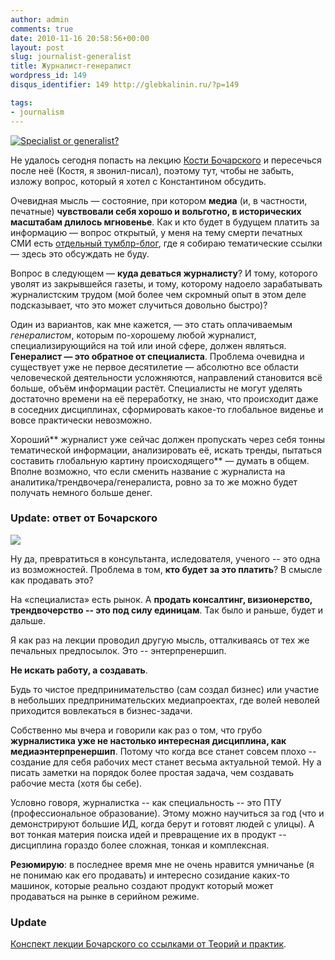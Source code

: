 ```yaml
---
author: admin
comments: true
date: 2010-11-16 20:58:56+00:00
layout: post
slug: journalist-generalist
title: Журналист-генералист
wordpress_id: 149
disqus_identifier: 149 http://glebkalinin.ru/?p=149

tags:
- journalism
---
```


[![Specialist or generalist?](http://farm2.static.flickr.com/1408/1180687751_72509dc2cb.jpg)](http://www.flickr.com/photos/davegray/1180687751/)

Не удалось сегодня попасть на лекцию [Кости Бочарского](http://mediapedia.ru/) и пересечься после неё (Костя, я звонил-писал), поэтому тут, чтобы не забыть, изложу вопрос, который я хотел с Константином обсудить.

Очевидная мысль — состояние, при котором **медиа** (и, в частности, печатные) **чувствовали себя хорошо и вольготно, в исторических масштабам длилось мгновенье**. Как и кто будет в будущем платить за информацию — вопрос открытый, у меня на тему смерти печатных СМИ есть [отдельный тумблр-блог](http://deadprint.tumblr.com/), где я собираю тематические ссылки — здесь это обсуждать не буду.

Вопрос в следующем — **куда деваться журналисту**? И тому, которого уволят из закрывшейся газеты, и тому, которому надоело зарабатывать журналистским трудом (мой более чем скромный опыт в этом деле подсказывает, что это может случиться довольно быстро)?

Один из вариантов, как мне кажется, — это стать оплачиваемым _генералистом_, которым по-хорошему любой журналист, специализирующийся на той или иной сфере, должен являться. **Генералист — это обратное от специалиста**. Проблема очевидна и существует уже не первое десятилетие — абсолютно все области человеческой деятельности усложняются, направлений становится всё больше, объём информации растёт. Специалисты не могут уделять достаточно времени на её переработку, не знаю, что происходит даже в соседних дисциплинах, сформировать какое-то глобальное виденье и вовсе практически невозможно.

Хороший** журналист уже сейчас должен пропускать через себя тонны тематической информации, анализировать её, искать тренды, пытаться составить глобальную картину происходящего** —  думать в общем. Вполне возможно, что если сменить название с журналиста на аналитика/трендвочера/генералиста, ровно за то же можно будет получать немного больше денег.



### Update: ответ от Бочарского



![](http://glebkalinin.ru/featured/2010/11/bocharsky-500x333.jpg)

Ну да, превратиться в консультанта, иследователя, ученого -- это одна из возможностей. Проблема в том, **кто будет за это платить**? В смысле как продавать это?

На «специалиста» есть рынок. А **продать консалтинг, визионерство, трендвочерство -- это под силу единицам**. Так было и раньше, будет и дальше.

Я как раз на лекции проводил другую мысль, отталкиваясь от тех же печальных предпосылок. Это -- энтерпренершип. 

**Не искать работу, а создавать**.

Будь то чистое предпринимательство (сам создал бизнес) или участие в небольших предпринимательских медиапроектах, где волей неволей приходится вовлекаться в бизнес-задачи.

Собственно мы вчера и говорили как раз о том, что грубо **журналистика уже не настолько интересная дисциплина, как медиаэнтерпренершип**. Потому что когда все станет совсем плохо -- создание для себя рабочих мест станет весьма актуальной темой. Ну а писать заметки на порядок более простая задача, чем создавать рабочие места (хотя бы себе).

Условно говоря, журналистка -- как специальность -- это ПТУ (профессиональное образование). Этому можно научиться за год (что и демонстрируют большие ИД, когда берут и готовят людей с улицы). А вот тонкая материя поиска идей и превращение их в продукт -- дисциплина гораздо более сложная, тонкая и комплексная.

**Резюмирую**: в последнее время мне не очень нравится умничанье (я не понимаю как его продавать) и интересно созидание каких-то машинок, которые реально создают продукт который может продаваться на рынке в серийном режиме.



### Update



[Конспект лекции Бочарского со ссылками от Теорий и практик](http://theoryandpractice.ru/posts/691-novye-idei-dlya-malenkikh-smi-reportazh-s-peterburgskogo-master-klassa-konstantina-bocharskogo-).
